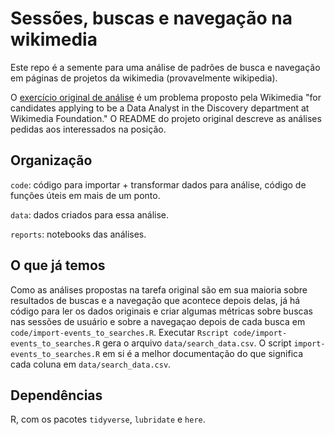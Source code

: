 # Sessões, buscas e navegação na wikimedia

Este repo é a semente para uma análise de padrões de busca e navegação em páginas de projetos da wikimedia (provavelmente wikipedia).

O [exercício original de análise](https://github.com/wikimedia-research/Discovery-Hiring-Analyst-2016) é um problema proposto pela Wikimedia "for candidates applying to be a Data Analyst in the Discovery department at Wikimedia Foundation." O README do projeto original descreve as análises pedidas aos interessados na posição.

## Organização

`code`: código para importar + transformar dados para análise, código de funções úteis em mais de um ponto.

`data`: dados criados para essa análise.

`reports`: notebooks das análises.

## O que já temos

Como as análises propostas na tarefa original são em sua maioria sobre resultados de buscas e a navegação que acontece depois delas, já há código para ler os dados originais e criar algumas métricas sobre buscas nas sessões de usuário e sobre a navegaçao depois de cada busca em `code/import-events_to_searches.R`. Executar `Rscript code/import-events_to_searches.R` gera o arquivo `data/search_data.csv`. O script `import-events_to_searches.R` em si é a melhor documentação do que significa cada coluna em `data/search_data.csv`.

## Dependências

R, com os pacotes `tidyverse`, `lubridate` e `here`.
